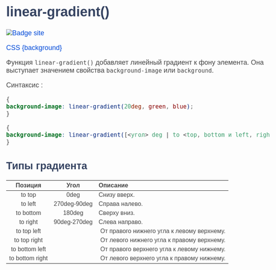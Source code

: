 # linear-gradient()
[![Badge site](https://img.shields.io/badge/gradients-webref.ru-yellowgreen.svg)](https://webref.ru/course/css-advanced/gradients)

[CSS  {background}](:/59ca8832baf04f5ebb0c81e2689e43e1)

Функция `linear-gradient()` добавляет линейный градиент к фону элемента. Она выступает значением свойства `background-image` или `background`.


Синтаксис :

```css
{
background-image: linear-gradient(20deg, green, blue); 
}
```

```css
{
background-image: linear-gradient([<угол> deg | to <top, bottom и left, right>], <цвет> , <цвет>);
}
```

## Типы градиента

Позиция|Угол|Описание
:--------:|:----:|:----------|
to top|0deg|Снизу вверх.
to left|270deg-90deg|Справа налево.
to bottom|180deg|Сверху вниз.
to right|90deg-270deg|Слева направо.
to top left| | От правого нижнего угла к левому верхнему.
to top right| | От левого нижнего угла к правому верхнему.
to bottom left| | От правого верхнего угла к левому нижнему.
to bottom right| | От левого верхнего угла к правому нижнему.



<style>
@import url('https://fonts.googleapis.com/css2?family=Roboto+Flex:opsz,wght@8..144,100;8..144,200;8..144,300;8..144,400;8..144,500;8..144,600;8..144,700;8..144,800;8..144,900;8..144,1000&display=swap'); 

body{
    width: 90%;
    max-width: 800px;
    box-sizing: border-box;
    margin: 0 auto;
    font-size: 18px;
    color: #444;
    font-family: 'Roboto Flex', sans-serif;
}
h1,h2,h3,h4{ 
    color:#354361; 
    
}

a{
    color:#034ad8;
    text-decoration: none;
    font-weight: 500;
            
        }


</style>